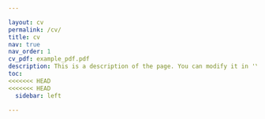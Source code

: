 ```yaml
---

layout: cv
permalink: /cv/
title: cv
nav: true
nav_order: 1
cv_pdf: example_pdf.pdf
description: This is a description of the page. You can modify it in '\_pages/cv.md'. You can also change or remove the top pdf download button.
toc:
<<<<<<< HEAD
<<<<<<< HEAD
  sidebar: left

---
```


